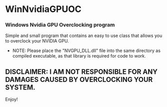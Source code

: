 # WinNvidiaGPUOC

### Windows Nvidia GPU Overclocking program 
Simple and small program that contains an easy to use class that allows you to overclock your NVIDIA GPU.


- NOTE: Please place the "NVGPU_DLL.dll" file into the same directory as compiled executable, as that library is required for code to work.
## DISCLAIMER: I AM NOT RESPONSIBLE FOR ANY DAMAGES CAUSED BY OVERCLOCKING YOUR SYSTEM.

Enjoy!
